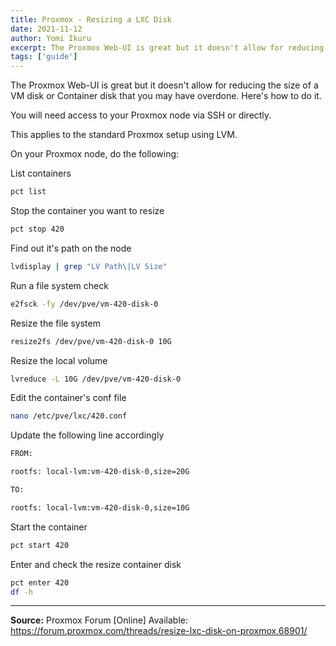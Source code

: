 ```yaml
---
title: Proxmox - Resizing a LXC Disk
date: 2021-11-12
author: Yomi Ikuru
excerpt: The Proxmox Web-UI is great but it doesn't allow for reducing the size of a LXC disk that you may have overdone. Here's how to do it.
tags: ['guide']
---
```


The Proxmox Web-UI is great but it doesn't allow for reducing the size of a VM disk or Container disk that you may have overdone. Here's how to do it.

You will need access to your Proxmox node via SSH or directly.

This applies to the standard Proxmox setup using LVM.

On your Proxmox node, do the following:

List containers

```bash
pct list
```

Stop the container you want to resize

```bash
pct stop 420
```

Find out it's path on the node

```bash
lvdisplay | grep "LV Path\|LV Size"
```

Run a file system check

```bash
e2fsck -fy /dev/pve/vm-420-disk-0
```

Resize the file system

```bash
resize2fs /dev/pve/vm-420-disk-0 10G
```

Resize the local volume

```bash
lvreduce -L 10G /dev/pve/vm-420-disk-0
```

Edit the container's conf file

```bash
nano /etc/pve/lxc/420.conf
```

Update the following line accordingly

```bash
FROM:

rootfs: local-lvm:vm-420-disk-0,size=20G

TO:

rootfs: local-lvm:vm-420-disk-0,size=10G
```

Start the container

```bash
pct start 420
```

Enter and check the resize container disk

```bash
pct enter 420
df -h
```

---

**Source:** Proxmox Forum \[Online\] Available: https://forum.proxmox.com/threads/resize-lxc-disk-on-proxmox.68901/
